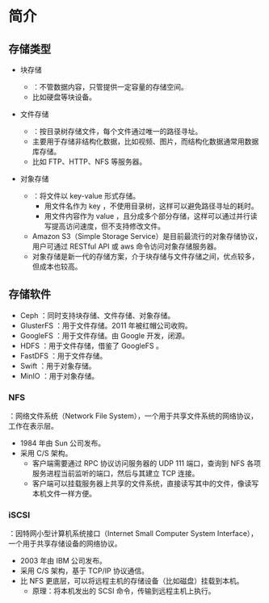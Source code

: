 # 简介

## 存储类型

- 块存储
  - ：不管数据内容，只管提供一定容量的存储空间。
  - 比如硬盘等块设备。

- 文件存储
  - ：按目录树存储文件，每个文件通过唯一的路径寻址。
  - 主要用于存储非结构化数据，比如视频、图片，而结构化数据通常用数据库存储。
  - 比如 FTP、HTTP、NFS 等服务器。

- 对象存储
  - ：将文件以 key-value 形式存储。
    - 用文件名作为 key ，不使用目录树，这样可以避免路径寻址的耗时。
    - 用文件内容作为 value ，且分成多个部分存储，这样可以通过并行读写提高访问速度，但不支持修改文件。
  - Amazon S3（Simple Storage Service）是目前最流行的对象存储协议，用户可通过 RESTful API 或 aws 命令访问对象存储服务器。
  - 对象存储是新一代的存储方案，介于块存储与文件存储之间，优点较多，但成本也较高。

## 存储软件

- Ceph ：同时支持块存储、文件存储、对象存储。
- GlusterFS ：用于文件存储。2011 年被红帽公司收购。
- GoogleFS ：用于文件存储。由 Google 开发，闭源。
- HDFS ：用于文件存储，借鉴了 GoogleFS 。
- FastDFS ：用于文件存储。
- Swift ：用于对象存储。
- MinIO ：用于对象存储。

### NFS

：网络文件系统（Network File System），一个用于共享文件系统的网络协议，工作在表示层。
- 1984 年由 Sun 公司发布。
- 采用 C/S 架构。
  - 客户端需要通过 RPC 协议访问服务器的 UDP 111 端口，查询到 NFS 各项服务进程当前监听的端口，然后与其建立 TCP 连接。
  - 客户端可以挂载服务器上共享的文件系统，直接读写其中的文件，像读写本机文件一样方便。

### iSCSI

：因特网小型计算机系统接口（Internet Small Computer System Interface），一个用于共享存储设备的网络协议。
- 2003 年由 IBM 公司发布。
- 采用 C/S 架构，基于 TCP/IP 协议通信。
- 比 NFS 更底层，可以将远程主机的存储设备（比如磁盘）挂载到本机。
  - 原理：将本机发出的 SCSI 命令，传输到远程主机上执行。
